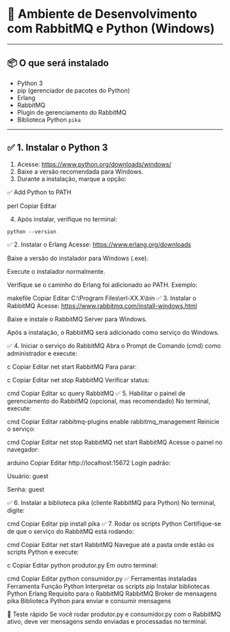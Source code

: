 # 🧰 Ambiente de Desenvolvimento com RabbitMQ e Python (Windows)

---

## 📦 O que será instalado

- Python 3
- pip (gerenciador de pacotes do Python)
- Erlang
- RabbitMQ
- Plugin de gerenciamento do RabbitMQ
- Biblioteca Python `pika`

---

## ✅ 1. Instalar o Python 3

1. Acesse: https://www.python.org/downloads/windows/
2. Baixe a versão recomendada para Windows.
3. Durante a instalação, marque a opção:

✅ Add Python to PATH

perl
Copiar
Editar

4. Após instalar, verifique no terminal:

```
python --version
```
✅ 2. Instalar o Erlang
Acesse: https://www.erlang.org/downloads

Baixe a versão do instalador para Windows (.exe).

Execute o instalador normalmente.

Verifique se o caminho do Erlang foi adicionado ao PATH. Exemplo:

makefile
Copiar
Editar
C:\Program Files\erl-XX.X\bin
✅ 3. Instalar o RabbitMQ
Acesse: https://www.rabbitmq.com/install-windows.html

Baixe e instale o RabbitMQ Server para Windows.

Após a instalação, o RabbitMQ será adicionado como serviço do Windows.

✅ 4. Iniciar o serviço do RabbitMQ
Abra o Prompt de Comando (cmd) como administrador e execute:

c
Copiar
Editar
net start RabbitMQ
Para parar:

c
Copiar
Editar
net stop RabbitMQ
Verificar status:

cmd
Copiar
Editar
sc query RabbitMQ
✅ 5. Habilitar o painel de gerenciamento do RabbitMQ (opcional, mas recomendado)
No terminal, execute:

cmd
Copiar
Editar
rabbitmq-plugins enable rabbitmq_management
Reinicie o serviço:

cmd
Copiar
Editar
net stop RabbitMQ
net start RabbitMQ
Acesse o painel no navegador:

arduino
Copiar
Editar
http://localhost:15672
Login padrão:

Usuário: guest

Senha: guest

✅ 6. Instalar a biblioteca pika (cliente RabbitMQ para Python)
No terminal, digite:

cmd
Copiar
Editar
pip install pika
✅ 7. Rodar os scripts Python
Certifique-se de que o serviço do RabbitMQ está rodando:

cmd
Copiar
Editar
net start RabbitMQ
Navegue até a pasta onde estão os scripts Python e execute:

c
Copiar
Editar
python produtor.py
Em outro terminal:

cmd
Copiar
Editar
python consumidor.py
✅ Ferramentas instaladas
Ferramenta	Função
Python	Interpretar os scripts
pip	Instalar bibliotecas Python
Erlang	Requisito para o RabbitMQ
RabbitMQ	Broker de mensagens
pika	Biblioteca Python para enviar e consumir mensagens

🧪 Teste rápido
Se você rodar produtor.py e consumidor.py com o RabbitMQ ativo,
deve ver mensagens sendo enviadas e processadas no terminal.

